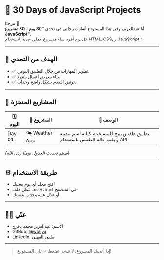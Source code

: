 # 🚀 30 Days of JavaScript Projects

مرحبًا 👋  
أنا عبدالعزيز، وفي هذا المستودع أشارك رحلتي في تحدي **"30 يوم – 30 مشروع JavaScript"**.  
كل يوم أقوم ببناء مشروع عملي جديد باستخدام HTML, CSS, و JavaScript ✨

---

## 🎯 الهدف من التحدي

- ✅ تطوير المهارات من خلال التطبيق اليومي.
- ✅ بناء معرض أعمال متنوع.
- ✅ توثيق التقدم بشكل واضح وجذاب.

---

## 🔧 المشاريع المنجزة

| 🗓️ اليوم | 📌 المشروع         | 💬 الوصف |
|----------|---------------------|----------|
| Day 01   | 🌤️ Weather App      | تطبيق طقس يتيح للمستخدم كتابة اسم مدينة وجلب حالة الطقس باستخدام API. |

*(سيتم تحديث الجدول يوميًا بإذن الله)*

---

## ⚙️ طريقة الاستخدام

- افتح مجلد أي يوم يعجبك
- شغّل ملف `index.html` في المتصفح
- أو عدّل عليه وجرّب بنفسك

---

## 🧑‍💻 عنّي

- الاسم: عبدالعزيز محمد بافرج  
- GitHub: [@wb6ya](https://github.com/wb6ya)  
- LinkedIn: [ملفي المهني](https://www.linkedin.com/in/abdulaziz-bafarag-2926a62a6)

---

> إذا أعجبك المشروع، لا تنسى تضغط ⭐ على المستودع!
